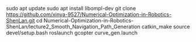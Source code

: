 sudo apt update
sudo apt install libompl-dev
git clone https://github.com/xinya-9527/Numerical-Optimization-in-Robotics-ShenLan.git
cd Numerical-Optimization-in-Robotics-ShenLan/lecture2_Smooth_Navigation_Path_Generation
catkin_make
source devel/setup.bash
roslaunch gcopter curve_gen.launch

